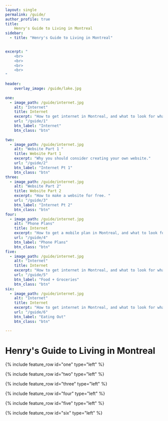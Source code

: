 ```yaml
---
layout: single
permalink: /guide/
author_profile: true
title:
    Henry's Guide to Living in Montreal
sidebar:
  - title: "Henry's Guide to Living in Montreal"
    

excerpt: "
    <br>
    <br>
    <br>
    <br>
"

header:
    overlay_image: /guide/lake.jpg  
    
one:
  - image_path: /guide/internet.jpg
    alt: "Internet"
    title: Internet
    excerpt: "How to get internet in Montreal, and what to look for what purchasing a plan."
    url: "/guide/1"
    btn_label: "Internet" 
    btn_class: "btn"
    
two:
  - image_path: /guide/internet.jpg
    alt: "Website Part 1 "
    title: Website Part 1
    excerpt: "Why you should consider creating your own website."
    url: "/guide/2"
    btn_label: "Internet Pt 1" 
    btn_class: "btn"
three:
  - image_path: /guide/internet.jpg
    alt: "Website Part 2"
    title: Website Part 2
    excerpt: "How to make a website for free. "
    url: "/guide/3"
    btn_label: "Internet Pt 2" 
    btn_class: "btn"
four:
  - image_path: /guide/internet.jpg
    alt: "Phone Plans"
    title: Internet
    excerpt: "How to get a mobile plan in Montreal, and what to look for what purchasing a plan."
    url: "/guide/4"
    btn_label: "Phone Plans" 
    btn_class: "btn"
five:
  - image_path: /guide/internet.jpg
    alt: "Internet"
    title: Internet
    excerpt: "How to get internet in Montreal, and what to look for what purchasing a plan."
    url: "/guide/5"
    btn_label: "Food + Groceries" 
    btn_class: "btn"
six:
  - image_path: /guide/internet.jpg
    alt: "Internet"
    title: Internet
    excerpt: "How to get internet in Montreal, and what to look for what purchasing a plan."
    url: "/guide/6"
    btn_label: "Eating Out" 
    btn_class: "btn"

---
```


# Henry's Guide to Living in Montreal

{% include feature_row id="one" type="left" %}

{% include feature_row id="two" type="left" %}

{% include feature_row id="three" type="left" %}

{% include feature_row id="four" type="left" %}

{% include feature_row id="five" type="left" %}

{% include feature_row id="six" type="left" %}
